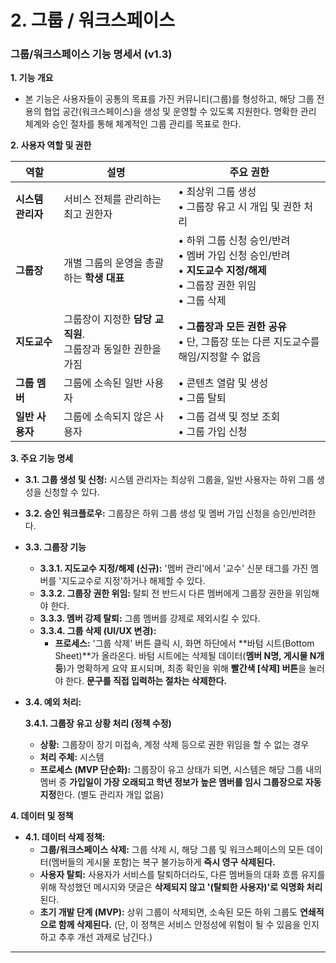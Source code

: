 # 2. 그룹 / 워크스페이스

### **그룹/워크스페이스 기능 명세서 (v1.3)**

**1. 기능 개요**

- 본 기능은 사용자들이 공통의 목표를 가진 커뮤니티(그룹)를 형성하고, 해당 그룹 전용의 협업 공간(워크스페이스)을 생성 및 운영할 수 있도록 지원한다. 명확한 관리 체계와 승인 절차를 통해 체계적인 그룹 관리를 목표로 한다.

**2. 사용자 역할 및 권한**

| 역할 | 설명 | 주요 권한 |
| --- | --- | --- |
| **시스템 관리자** | 서비스 전체를 관리하는 최고 권한자 | • 최상위 그룹 생성<br>• 그룹장 유고 시 개입 및 권한 처리 |
| **그룹장** | 개별 그룹의 운영을 총괄하는 **학생 대표** | • 하위 그룹 신청 승인/반려<br>• 멤버 가입 신청 승인/반려<br>• **지도교수 지정/해제**<br>• 그룹장 권한 위임<br>• 그룹 삭제 |
| **지도교수** | 그룹장이 지정한 **담당 교직원**.<br>그룹장과 동일한 권한을 가짐 | • **그룹장과 모든 권한 공유**<br>• 단, 그룹장 또는 다른 지도교수를 해임/지정할 수 없음 |
| **그룹 멤버** | 그룹에 소속된 일반 사용자 | • 콘텐츠 열람 및 생성<br>• 그룹 탈퇴 |
| **일반 사용자** | 그룹에 소속되지 않은 사용자 | • 그룹 검색 및 정보 조회<br>• 그룹 가입 신청 |

**3. 주요 기능 명세**

- **3.1. 그룹 생성 및 신청:** 시스템 관리자는 최상위 그룹을, 일반 사용자는 하위 그룹 생성을 신청할 수 있다.
- **3.2. 승인 워크플로우:** 그룹장은 하위 그룹 생성 및 멤버 가입 신청을 승인/반려한다.
- **3.3. 그룹장 기능**
    - **3.3.1. 지도교수 지정/해제 (신규):** '멤버 관리'에서 '교수' 신분 태그를 가진 멤버를 '지도교수로 지정'하거나 해제할 수 있다.
    - **3.3.2. 그룹장 권한 위임:** 탈퇴 전 반드시 다른 멤버에게 그룹장 권한을 위임해야 한다.
    - **3.3.3. 멤버 강제 탈퇴:** 그룹 멤버를 강제로 제외시킬 수 있다.
    - **3.3.4. 그룹 삭제 (UI/UX 변경):**
        - **프로세스:** '그룹 삭제' 버튼 클릭 시, 화면 하단에서 **바텀 시트(Bottom Sheet)**가 올라온다. 바텀 시트에는 삭제될 데이터(**멤버 N명, 게시물 N개 등**)가 명확하게 요약 표시되며, 최종 확인을 위해 **빨간색 [삭제] 버튼**을 눌러야 한다. **문구를 직접 입력하는 절차는 삭제한다.**
- **3.4. 예외 처리:**
    
    **3.4.1. 그룹장 유고 상황 처리 (정책 수정)**
    
    - **상황:** 그룹장이 장기 미접속, 계정 삭제 등으로 권한 위임을 할 수 없는 경우
    - **처리 주체:** 시스템
    - **프로세스 (MVP 단순화):** 그룹장이 유고 상태가 되면, 시스템은 해당 그룹 내의 멤버 중 **가입일이 가장 오래되고 학년 정보가 높은 멤버를 임시 그룹장으로 자동 지정**한다. (별도 관리자 개입 없음)

**4. 데이터 및 정책**

- **4.1. 데이터 삭제 정책:**
    - **그룹/워크스페이스 삭제:** 그룹 삭제 시, 해당 그룹 및 워크스페이스의 모든 데이터(멤버들의 게시물 포함)는 복구 불가능하게 **즉시 영구 삭제된다.**
    - **사용자 탈퇴:** 사용자가 서비스를 탈퇴하더라도, 다른 멤버들의 대화 흐름 유지를 위해 작성했던 메시지와 댓글은 **삭제되지 않고 '(탈퇴한 사용자)'로 익명화 처리**된다.
    - **초기 개발 단계 (MVP):** 상위 그룹이 삭제되면, 소속된 모든 하위 그룹도 **연쇄적으로 함께 삭제된다.** (단, 이 정책은 서비스 안정성에 위험이 될 수 있음을 인지하고 추후 개선 과제로 남긴다.)

---

###